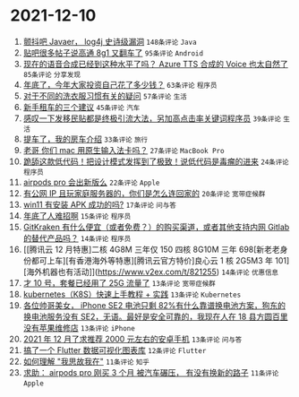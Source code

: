 # 2021-12-10

1. [颤抖吧 Javaer， log4j 史诗级漏洞](https://www.v2ex.com/t/821241) `148条评论` `Java`
1. [贴吧很多帖子说高通 8g1 又翻车了](https://www.v2ex.com/t/821264) `95条评论` `Android`
1. [现在的语音合成已经到这种水平了吗？ Azure TTS 合成的 Voice 也太自然了](https://www.v2ex.com/t/821254) `85条评论` `分享发现`
1. [年底了，今年大家投资自己花了多少钱？](https://www.v2ex.com/t/821348) `63条评论` `程序员`
1. [对于不同的洗衣服习惯有关的疑问](https://www.v2ex.com/t/821262) `57条评论` `生活`
1. [新手租车的三个建议](https://www.v2ex.com/t/821263) `45条评论` `汽车`
1. [感叹一下发移民贴都是终极引流大法，另加高点击率关键词程序员](https://www.v2ex.com/t/821361) `39条评论` `生活`
1. [提车了，我的房车介绍](https://www.v2ex.com/t/821330) `33条评论` `旅行`
1. [老哥 你们 mac 用原生输入法卡吗？](https://www.v2ex.com/t/821302) `27条评论` `MacBook Pro`
1. [跪舔这款低代码！把设计模式发挥到了极致！说低代码是毒瘤的进来](https://www.v2ex.com/t/821280) `24条评论` `程序员`
1. [airpods pro 会出新版么](https://www.v2ex.com/t/821303) `22条评论` `Apple`
1. [有公网 IP 且玩家庭服务器的，你们是怎么连回家的](https://www.v2ex.com/t/821284) `20条评论` `宽带症候群`
1. [win11 有安装 APK 成功的吗?](https://www.v2ex.com/t/821232) `17条评论` `问与答`
1. [年底了人难招啊](https://www.v2ex.com/t/821364) `15条评论` `程序员`
1. [GitKraken 有什么便宜（或者免费？）的购买渠道，或者其他支持内网 Gitlab 的替代产品吗？](https://www.v2ex.com/t/821328) `14条评论` `程序员`
1. [[腾讯云 12 月特惠]二核 4G8M 三年仅 150 四核 8G10M 三年 698[新老老身份都可上车][有香港海外等特惠][腾讯云官方特价]良心云 1 核 2G5M3 年 101][海外机器也有活动]](https://www.v2ex.com/t/821255) `14条评论` `优惠信息`
1. [才 10 号，套餐已经用了 25G 流量了](https://www.v2ex.com/t/821387) `13条评论` `宽带症候群`
1. [kubernetes（K8S）快速上手教程 + 实践](https://www.v2ex.com/t/821329) `13条评论` `Kubernetes`
1. [各位帅哥美女， iPhone SE2 电池只剩 82%有什么靠谱换电池方案，狗东的换电池服务没有 SE2，无语。最好是安全可靠的，我现在人在 18 县方圆百里没有苹果维修店](https://www.v2ex.com/t/821299) `13条评论` `iPhone`
1. [2021 年 12 月了求推荐 2000 元左右的安卓手机](https://www.v2ex.com/t/821243) `13条评论` `问与答`
1. [搞了一个 Flutter 数据可视化图表库](https://www.v2ex.com/t/821231) `12条评论` `Flutter`
1. [如何理解 "我思故我在"](https://www.v2ex.com/t/821310) `11条评论` `知乎`
1. [求助： airpods pro 刚买 3 个月 被汽车碾压， 有没有换新的路子](https://www.v2ex.com/t/821271) `11条评论` `Apple`
